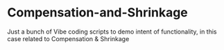 # Compensation-and-Shrinkage

Just a bunch of Vibe coding scripts to demo intent of functionality, in this case related to Compensation & Shrinkage

